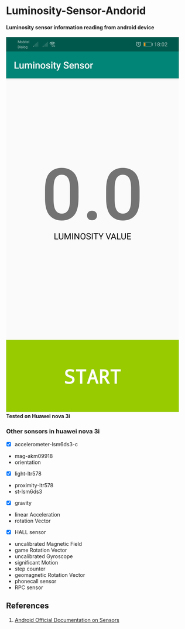 # Luminosity-Sensor-Andorid

#### Luminosity sensor information reading from android device
![Screen Shot](https://raw.githubusercontent.com/ThilinaPrasad/Luminosity-Sensor-Andorid/master/ss.jpg)
**Tested on Huawei nova 3i**

### Other sonsors in huawei nova 3i
* [X] accelerometer-lsm6ds3-c
* mag-akm09918
* orientation
* [X] light-ltr578
* proximity-ltr578
* st-lsm6ds3
* [X] gravity
* linear Acceleration
* rotation Vector
* [X] HALL sensor
* uncalibrated Magnetic Field
* game Rotation Vector
* uncalibrated Gyroscope
* significant Motion
* step counter
* geomagnetic Rotation Vector
* phonecall sensor
* RPC sensor

## References

1. [Android Official Documentation on Sensors](https://developer.android.com/guide/topics/sensors/sensors_overview#java)

<!--stackedit_data:
eyJoaXN0b3J5IjpbLTU1MjU1NzY3MF19
-->